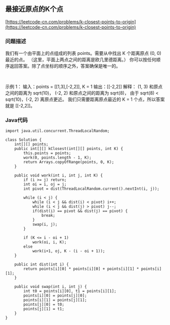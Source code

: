 ## 最接近原点的K个点
[https://leetcode-cn.com/problems/k-closest-points-to-origin](https://leetcode-cn.com/problems/k-closest-points-to-origin)
### 问题描述
我们有一个由平面上的点组成的列表 points。需要从中找出 K 个距离原点 (0, 0) 最近的点。
（这里，平面上两点之间的距离是欧几里德距离。）
你可以按任何顺序返回答案。除了点坐标的顺序之外，答案确保是唯一的。

 

示例 1：
输入：points = [[1,3],[-2,2]], K = 1
输出：[[-2,2]]
解释：
(1, 3) 和原点之间的距离为 sqrt(10)，
(-2, 2) 和原点之间的距离为 sqrt(8)，
由于 sqrt(8) < sqrt(10)，(-2, 2) 离原点更近。
我们只需要距离原点最近的 K = 1 个点，所以答案就是 [[-2,2]]。

### Java代码
```
import java.util.concurrent.ThreadLocalRandom;

class Solution {
    int[][] points;
    public int[][] kClosest(int[][] points, int K) {
        this.points = points;
        work(0, points.length - 1, K);
        return Arrays.copyOfRange(points, 0, K);
    }

    public void work(int i, int j, int K) {
        if (i >= j) return;
        int oi = i, oj = j;
        int pivot = dist(ThreadLocalRandom.current().nextInt(i, j));

        while (i < j) {
            while (i < j && dist(i) < pivot) i++;
            while (i < j && dist(j) > pivot) j--;
            if(dist(i) == pivot && dist(j) == pivot) {
                break;
            }
            swap(i, j);
        }

        if (K <= i - oi + 1)
            work(oi, i, K);
        else
            work(i+1, oj, K - (i - oi + 1));
    }

    public int dist(int i) {
        return points[i][0] * points[i][0] + points[i][1] * points[i][1];
    }

    public void swap(int i, int j) {
        int t0 = points[i][0], t1 = points[i][1];
        points[i][0] = points[j][0];
        points[i][1] = points[j][1];
        points[j][0] = t0;
        points[j][1] = t1;
    }
}
```
